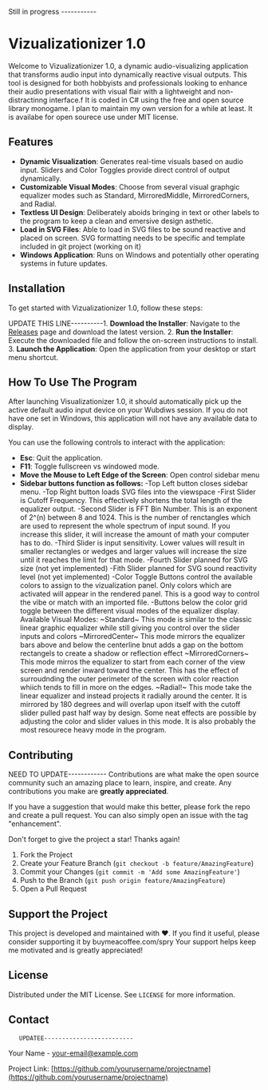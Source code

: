 Still in progress -----------

# Vizualizationizer 1.0

Welcome to Vizualizationizer 1.0, a dynamic audio-visualizing application that transforms audio input into dynamically reactive visual outputs. This tool is designed for both hobbyists and professionals looking to enhance their audio presentations with visual flair with a lightweight and non-distractinng interface.f
It is coded in C# using the free and open source library monogame. I plan to maintain my own version for a while at least. It is availabe for open sourece use under MIT license. 

## Features

- **Dynamic Visualization**: Generates real-time visuals based on audio input. Sliders and Color Toggles provide direct control of output dynamically.
- **Customizable Visual Modes**: Choose from several visual graphgic equalizer modes such as Standard, MirroredMiddle, MirroredCorners, and Radial.
- **Textless UI Design**: Deliberately aboids bringing in text or other labels to the program to keep a clean and emersive design asthetic.
- **Load in SVG Files**: Able to load in SVG files to be sound reactive and placed on screen. SVG formatting needs to be specific and template included in git project (working on it)
- **Windows Application**: Runs on Windows and potentially other operating systems in future updates.
  
## Installation

To get started with Vizualizationizer 1.0, follow these steps:

UPDATE THIS LINE----------1. **Download the Installer**: Navigate to the [Releases](link-to-releases-page) page and download the latest version.
2. **Run the Installer**: Execute the downloaded file and follow the on-screen instructions to install.
3. **Launch the Application**: Open the application from your desktop or start menu shortcut.

## How To Use The Program

After launching Visualizationizer 1.0, it should automatically pick up the active default audio input device on your Wubdiws session. 
If you do not have one set in Windows, this application will not have any available data to display.

You can use the following controls to interact with the application:
- **Esc**: Quit the application.
- **F11**: Toggle fullscreen vs windowed mode.
- **Move the Mouse to Left Edge of the Screen**: Open control sidebar menu
- **Sidebar buttons function as follows:**
  -Top Left button closes sidebar menu.
  -Top Right button loads SVG files into the viewspace
  -First Slider is Cutoff Frequency. This effectively shortens the total length of the equalizer output.
  -Second Slider is FFT Bin Number. This is an exponent of 2^(n) between 8 and 1024. This is the number of renctangles which are used to represent the whole spectrum of input sound. If you increase this slider, it will increase the amount of math your computer has to do.
  -Third Slider is input sensitivity. Lower values will result in smaller rectangles or wedges and larger values will increase the size until it reaches the limit for that mode.
  -Fourth Slider planned for SVG size (not yet implemented)
  -Fith Slider planned for SVG sound reactivity level (not yet implemented)
  -Color Toggle Buttons control the available colors to assign to the vizualization panel. Only colors which are activated will appear in the rendered panel. This is a good way to control the vibe or match with an imported file.
  -Buttons below the color grid toggle between the different visual modes of the equalizer display. Available Visual Modes:
      ~Standard~  This mode is similar to the classic linear graphic equalizer while still giving you control over the slider inputs and colors
      ~MirroredCenter~  This mode mirrors the equalizer bars above and below the centerline bnut adds a gap on the bottom rectangels to create a shadow or reflection effect
      ~MirroredCorners~  This mode mirros the equalizer to start from each corner of the view screen and render inward toward the center. This has the effect of surroudnding the outer perimeter of the screen with color reaction whiich tends to fill in more on the edges.
      ~Radial!~  This mode take the linear equalizer and instead projects it radially around the center. It is mirrored by 180 degrees and will overlap upon itself with the cutoff slider pulled past half way by design. Some neat effects are possible by adjusting the color and slider values in this mode. It is also probably the most resourece heavy mode in the program.
 
## Contributing
NEED TO UPDATE------------
Contributions are what make the open source community such an amazing place to learn, inspire, and create. Any contributions you make are **greatly appreciated**.

If you have a suggestion that would make this better, please fork the repo and create a pull request. You can also simply open an issue with the tag "enhancement".

Don't forget to give the project a star! Thanks again!

1. Fork the Project
2. Create your Feature Branch (`git checkout -b feature/AmazingFeature`)
3. Commit your Changes (`git commit -m 'Add some AmazingFeature'`)
4. Push to the Branch (`git push origin feature/AmazingFeature`)
5. Open a Pull Request

## Support the Project

This project is developed and maintained with ❤️. If you find it useful, please consider supporting it by buymeacoffee.com/spry Your support helps keep me motivated and is greatly appreciated!

## License

Distributed under the MIT License. See `LICENSE` for more information.

## Contact
       UPDATEE-------------------------
Your Name - your-email@example.com 

Project Link: [https://github.com/yourusername/projectname](https://github.com/yourusername/projectname)
